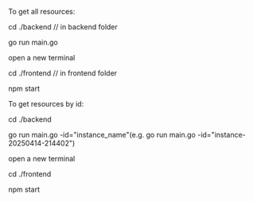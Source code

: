 To get all resources:

  cd ./backend // in backend folder
  
  go run main.go
  
  open a new terminal
  
  cd ./frontend // in frontend folder
  
  npm start

To get resources by id:

  cd ./backend
  
  go run main.go -id="instance_name"(e.g. go run main.go -id="instance-20250414-214402")
  
  open a new terminal
  
  cd ./frontend
  
  npm start
  
  

